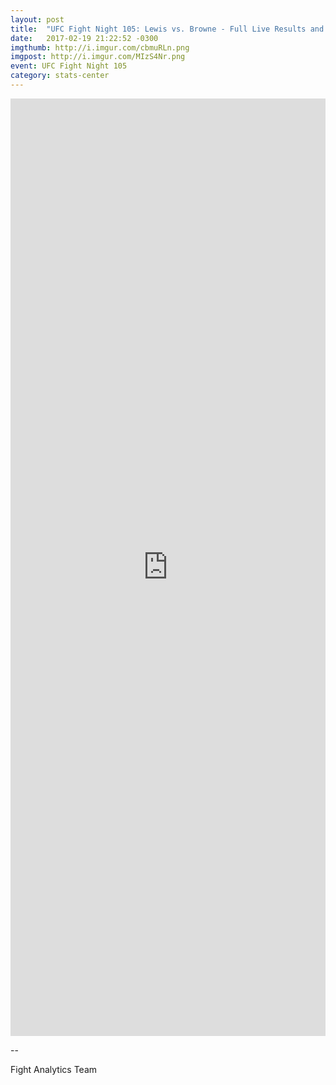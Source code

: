 ```yaml
---
layout: post
title:  "UFC Fight Night 105: Lewis vs. Browne - Full Live Results and Fight Stats"
date:   2017-02-19 21:22:52 -0300
imgthumb: http://i.imgur.com/cbmuRLn.png
imgpost: http://i.imgur.com/MIzS4Nr.png
event: UFC Fight Night 105
category: stats-center
---
```


<iframe
src="https://live.fightanalytics.cc/?live=true/#!/events/58a25f60c8a2360e24d14aa2/new/1-fight-analytics"
width="100%" height="1500" frameborder="0"></iframe>

-- 

Fight Analytics Team
